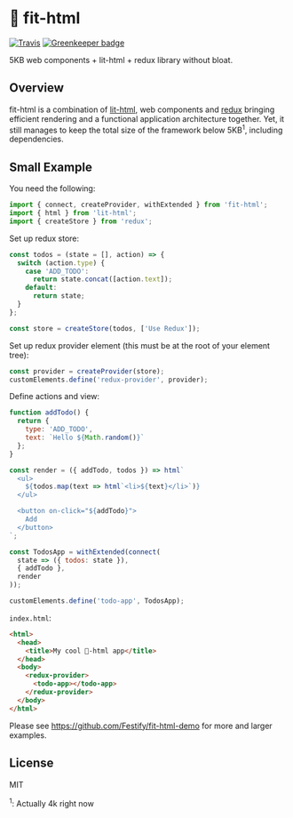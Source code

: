 # 💪 fit-html

[![Travis](https://img.shields.io/travis/Festify/fit-html.svg)](https://travis-ci.org/Festify/fit-html)
[![Greenkeeper badge](https://badges.greenkeeper.io/Festify/fit-html.svg)](https://greenkeeper.io/)

5KB web components + lit-html + redux library without bloat.

## Overview

fit-html is a combination of [lit-html](https://github.com/PolymerLabs/lit-html), web components and [redux](http://redux.js.org/) bringing efficient rendering and a functional application architecture together. Yet, it still manages to keep the total size of the framework below 5KB<sup>1</sup>, including dependencies.

## Small Example

You need the following:
```js
import { connect, createProvider, withExtended } from 'fit-html';
import { html } from 'lit-html';
import { createStore } from 'redux';
```

Set up redux store:
```js
const todos = (state = [], action) => {
  switch (action.type) {
    case 'ADD_TODO':
      return state.concat([action.text]);
    default:
      return state;
  }
};

const store = createStore(todos, ['Use Redux']);
```

Set up redux provider element (this must be at the root of your element tree):
```js
const provider = createProvider(store);
customElements.define('redux-provider', provider);
```

Define actions and view:
```js
function addTodo() {
  return {
    type: 'ADD_TODO',
    text: `Hello ${Math.random()}`
  };
}

const render = ({ addTodo, todos }) => html`
  <ul>
    ${todos.map(text => html`<li>${text}</li>`)}
  </ul>

  <button on-click="${addTodo}">
    Add
  </button>
`;

const TodosApp = withExtended(connect(
  state => ({ todos: state }),
  { addTodo },
  render
));

customElements.define('todo-app', TodosApp);
```

`index.html`:
```html
<html>
  <head>
    <title>My cool 💪-html app</title>
  </head>
  <body>
    <redux-provider>
      <todo-app></todo-app>
    </redux-provider>
  </body>
</html>
```

Please see https://github.com/Festify/fit-html-demo for more and larger examples.

## License

MIT

<sup>1</sup>: Actually 4k right now
